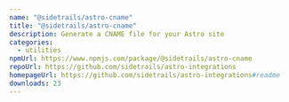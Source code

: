 ```yaml
---
name: "@sidetrails/astro-cname"
title: "@sidetrails/astro-cname"
description: Generate a CNAME file for your Astro site
categories:
  - utilities
npmUrl: https://www.npmjs.com/package/@sidetrails/astro-cname
repoUrl: https://github.com/sidetrails/astro-integrations
homepageUrl: https://github.com/sidetrails/astro-integrations#readme
downloads: 23
---
```


